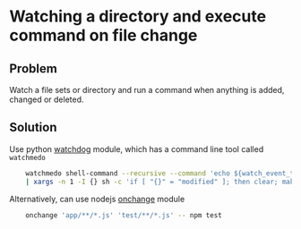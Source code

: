 # Watching a directory and execute command on file change

## Problem
Watch a file sets or directory and run a command when anything is added, changed or deleted.

## Solution
Use python [watchdog](https://pypi.python.org/pypi/watchdog) module, which has a command line tool called `watchmedo`

```bash
    watchmedo shell-command --recursive --command 'echo ${watch_event_type}' -w -W . \
    | xargs -n 1 -I {} sh -c 'if [ "{}" = "modified" ]; then clear; make unittest; fi'
```

Alternatively, can use nodejs [onchange](https://www.npmjs.com/package/onchange) module

```bash
    onchange 'app/**/*.js' 'test/**/*.js' -- npm test
```
